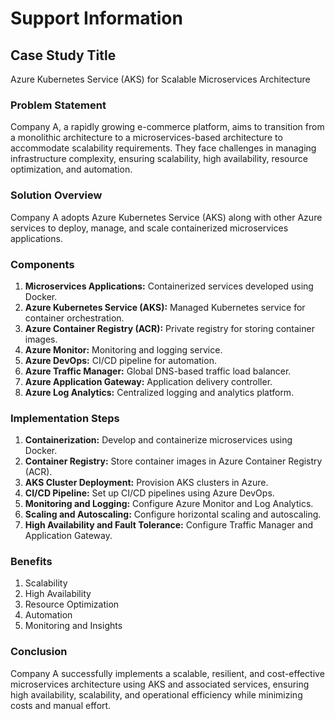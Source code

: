 # Support Information

## Case Study Title
Azure Kubernetes Service (AKS) for Scalable Microservices Architecture

### Problem Statement
Company A, a rapidly growing e-commerce platform, aims to transition from a monolithic architecture to a microservices-based architecture to accommodate scalability requirements. They face challenges in managing infrastructure complexity, ensuring scalability, high availability, resource optimization, and automation.

### Solution Overview
Company A adopts Azure Kubernetes Service (AKS) along with other Azure services to deploy, manage, and scale containerized microservices applications.

### Components
1. **Microservices Applications:** Containerized services developed using Docker.
2. **Azure Kubernetes Service (AKS):** Managed Kubernetes service for container orchestration.
3. **Azure Container Registry (ACR):** Private registry for storing container images.
4. **Azure Monitor:** Monitoring and logging service.
5. **Azure DevOps:** CI/CD pipeline for automation.
6. **Azure Traffic Manager:** Global DNS-based traffic load balancer.
7. **Azure Application Gateway:** Application delivery controller.
8. **Azure Log Analytics:** Centralized logging and analytics platform.

### Implementation Steps
1. **Containerization:** Develop and containerize microservices using Docker.
2. **Container Registry:** Store container images in Azure Container Registry (ACR).
3. **AKS Cluster Deployment:** Provision AKS clusters in Azure.
4. **CI/CD Pipeline:** Set up CI/CD pipelines using Azure DevOps.
5. **Monitoring and Logging:** Configure Azure Monitor and Log Analytics.
6. **Scaling and Autoscaling:** Configure horizontal scaling and autoscaling.
7. **High Availability and Fault Tolerance:** Configure Traffic Manager and Application Gateway.

### Benefits
1. Scalability
2. High Availability
3. Resource Optimization
4. Automation
5. Monitoring and Insights

### Conclusion
Company A successfully implements a scalable, resilient, and cost-effective microservices architecture using AKS and associated services, ensuring high availability, scalability, and operational efficiency while minimizing costs and manual effort.

